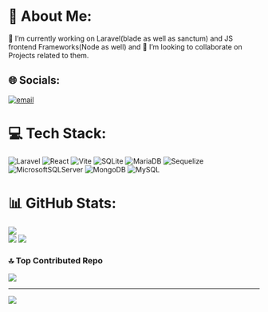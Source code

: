 # 💫 About Me:
🔭 I’m currently working on Laravel(blade as well as sanctum) and JS frontend Frameworks(Node as well) and 👯 I’m looking to collaborate on Projects related to them.<br>


## 🌐 Socials:
[![email](https://img.shields.io/badge/Email-D14836?logo=gmail&logoColor=white)](mailto:subashlimbu987654321@gmail.com) 

# 💻 Tech Stack:
![Laravel](https://img.shields.io/badge/laravel-%23FF2D20.svg?style=for-the-badge&logo=laravel&logoColor=white) ![React](https://img.shields.io/badge/react-%2320232a.svg?style=for-the-badge&logo=react&logoColor=%2361DAFB) ![Vite](https://img.shields.io/badge/vite-%23646CFF.svg?style=for-the-badge&logo=vite&logoColor=white) ![SQLite](https://img.shields.io/badge/sqlite-%2307405e.svg?style=for-the-badge&logo=sqlite&logoColor=white) ![MariaDB](https://img.shields.io/badge/MariaDB-003545?style=for-the-badge&logo=mariadb&logoColor=white) ![Sequelize](https://img.shields.io/badge/Sequelize-52B0E7?style=for-the-badge&logo=Sequelize&logoColor=white) ![MicrosoftSQLServer](https://img.shields.io/badge/Microsoft%20SQL%20Server-CC2927?style=for-the-badge&logo=microsoft%20sql%20server&logoColor=white) ![MongoDB](https://img.shields.io/badge/MongoDB-%234ea94b.svg?style=for-the-badge&logo=mongodb&logoColor=white) ![MySQL](https://img.shields.io/badge/mysql-4479A1.svg?style=for-the-badge&logo=mysql&logoColor=white)
# 📊 GitHub Stats:
![](https://github-readme-stats.vercel.app/api?username=bishnulimbu&theme=default&hide_border=false&include_all_commits=false&count_private=false)<br/>
![](https://nirzak-streak-stats.vercel.app/?user=bishnulimbu&theme=default&hide_border=false)
![](https://github-readme-stats.vercel.app/api/top-langs/?username=bishnulimbu&theme=default&hide_border=false&include_all_commits=false&count_private=false&layout=compact)

### 🔝 Top Contributed Repo
![](https://github-contributor-stats.vercel.app/api?username=bishnulimbu&limit=5&theme=dark&combine_all_yearly_contributions=true)

---
[![](https://visitcount.itsvg.in/api?id=bishnulimbu&icon=0&color=0)](https://visitcount.itsvg.in)

<!-- Proudly created with GPRM ( https://gprm.itsvg.in ) -->
